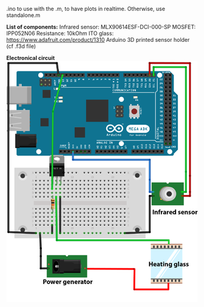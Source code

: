 .ino to use with the .m, to have plots in realtime. Otherwise, use standalone.m


**List of components:**
Infrared sensor: MLX90614ESF-DCI-000-SP
MOSFET: IPP052N06
Resistance: 10kOhm
ITO glass: https://www.adafruit.com/product/1310
Arduino
3D printed sensor holder (cf .f3d file)

**Electronical circuit**
<img src="Heating_electronical_circuit.png">
